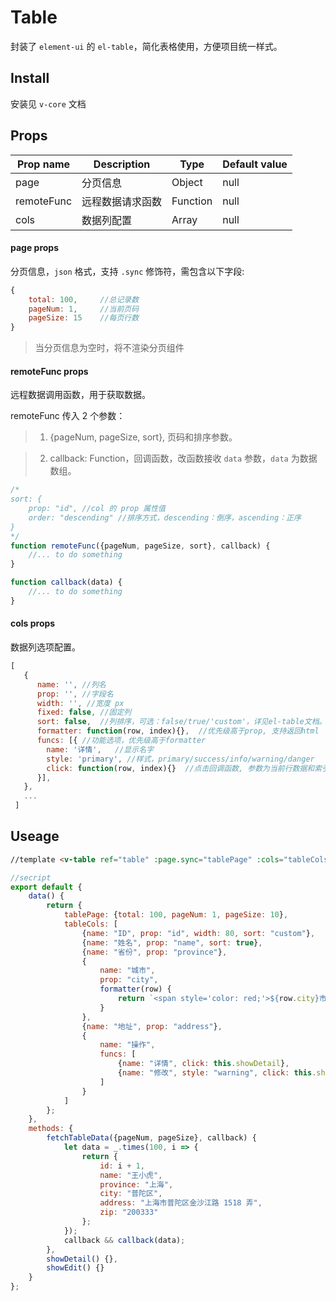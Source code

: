 # Table

封装了 `element-ui` 的 `el-table`，简化表格使用，方便项目统一样式。

## Install

安装见 `v-core` 文档

## Props

| Prop name  | Description      | Type     | Default value |
| ---------- | ---------------- | -------- | ------------- |
| page       | 分页信息         | Object   | null          |
| remoteFunc | 远程数据请求函数 | Function | null          |
| cols       | 数据列配置       | Array    | null          |

#### page props

分页信息，`json` 格式，支持 `.sync` 修饰符，需包含以下字段:

```javascript
{
    total: 100,     //总记录数
    pageNum: 1,     //当前页码
    pageSize: 15    //每页行数
}
```

> 当分页信息为空时，将不渲染分页组件

#### remoteFunc props

远程数据调用函数，用于获取数据。

remoteFunc 传入 2 个参数：

> 1. {pageNum, pageSize, sort}, 页码和排序参数。

> 2. callback: Function，回调函数，改函数接收 `data` 参数，`data` 为数据数组。

```javascript
/*
sort: {
    prop: "id", //col 的 prop 属性值
    order: "descending" //排序方式，descending：倒序，ascending：正序
}
*/
function remoteFunc({pageNum, pageSize, sort}, callback) {
    //... to do something
}

function callback(data) {
    //... to do something
}
```

#### cols props

数据列选项配置。

```javascript
[
   {
      name: '', //列名
      prop: '', //字段名
      width: '', //宽度 px
      fixed: false, //固定列
      sort: false,  //列排序，可选：false/true/'custom'，详见el-table文档。为'custom'时会将页码重置，并触发 remoteFunc 方法刷新数据
      formatter: function(row, index){},  //优先级高于prop, 支持返回html
      funcs: [{ //功能选项，优先级高于formatter
        name: '详情',   //显示名字
        style: 'primary', //样式，primary/success/info/warning/danger
        click: function(row, index){}  //点击回调函数, 参数为当前行数据和索引
      }],
   },
   ...
 ]

```

## Useage

```html
//template <v-table ref="table" :page.sync="tablePage" :cols="tableCols" :remoteFunc="fetchTableData"> </v-table>
```

```javascript
//secript
export default {
    data() {
        return {
            tablePage: {total: 100, pageNum: 1, pageSize: 10},
            tableCols: [
                {name: "ID", prop: "id", width: 80, sort: "custom"},
                {name: "姓名", prop: "name", sort: true},
                {name: "省份", prop: "province"},
                {
                    name: "城市",
                    prop: "city",
                    formatter(row) {
                        return `<span style='color: red;'>${row.city}市</span>`;
                    }
                },
                {name: "地址", prop: "address"},
                {
                    name: "操作",
                    funcs: [
                        {name: "详情", click: this.showDetail},
                        {name: "修改", style: "warning", click: this.showEdit}
                    ]
                }
            ]
        };
    },
    methods: {
        fetchTableData({pageNum, pageSize}, callback) {
            let data = _.times(100, i => {
                return {
                    id: i + 1,
                    name: "王小虎",
                    province: "上海",
                    city: "普陀区",
                    address: "上海市普陀区金沙江路 1518 弄",
                    zip: "200333"
                };
            });
            callback && callback(data);
        },
        showDetail() {},
        showEdit() {}
    }
};
```
